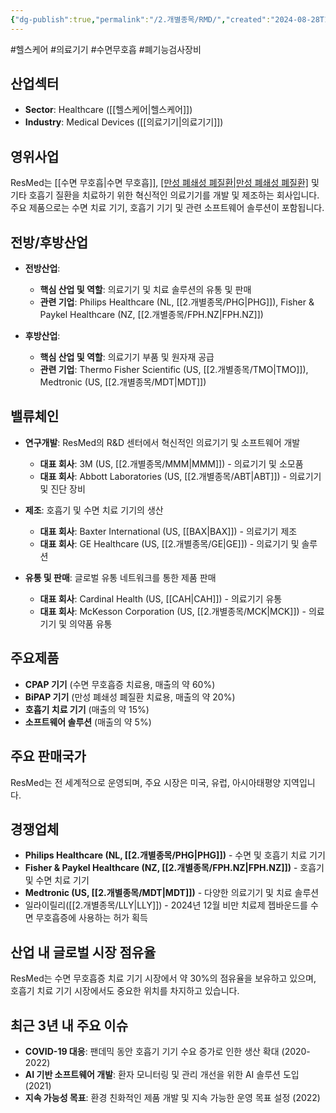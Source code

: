```yaml
---
{"dg-publish":true,"permalink":"/2.개별종목/RMD/","created":"2024-08-28T14:20:39.563+09:00","updated":"2025-07-29T21:37:05.131+09:00"}
---
```


#헬스케어 #의료기기 #수면무호흡 #폐기능검사장비

## 산업섹터

- **Sector**: Healthcare ([[헬스케어\|헬스케어]])
- **Industry**: Medical Devices ([[의료기기\|의료기기]])

## 영위사업

ResMed는 [[수면 무호흡\|수면 무호흡]], [[만성 폐쇄성 폐질환\|만성 폐쇄성 폐질환]](COPD) 및 기타 호흡기 질환을 치료하기 위한 혁신적인 의료기기를 개발 및 제조하는 회사입니다. 주요 제품으로는 수면 치료 기기, 호흡기 기기 및 관련 소프트웨어 솔루션이 포함됩니다.

## 전방/후방산업

- **전방산업**:
    
    - **핵심 산업 및 역할**: 의료기기 및 치료 솔루션의 유통 및 판매
    - **관련 기업**: Philips Healthcare (NL, [[2.개별종목/PHG\|PHG]]), Fisher & Paykel Healthcare (NZ, [[2.개별종목/FPH.NZ\|FPH.NZ]])
    
- **후방산업**:
    
    - **핵심 산업 및 역할**: 의료기기 부품 및 원자재 공급
    - **관련 기업**: Thermo Fisher Scientific (US, [[2.개별종목/TMO\|TMO]]), Medtronic (US, [[2.개별종목/MDT\|MDT]])
    

## 밸류체인

- **연구개발**: ResMed의 R&D 센터에서 혁신적인 의료기기 및 소프트웨어 개발
    
    - **대표 회사**: 3M (US, [[2.개별종목/MMM\|MMM]]) - 의료기기 및 소모품
    - **대표 회사**: Abbott Laboratories (US, [[2.개별종목/ABT\|ABT]]) - 의료기기 및 진단 장비
    
- **제조**: 호흡기 및 수면 치료 기기의 생산
    
    - **대표 회사**: Baxter International (US, [[BAX\|BAX]]) - 의료기기 제조
    - **대표 회사**: GE Healthcare (US, [[2.개별종목/GE\|GE]]) - 의료기기 및 솔루션
    
- **유통 및 판매**: 글로벌 유통 네트워크를 통한 제품 판매
    
    - **대표 회사**: Cardinal Health (US, [[CAH\|CAH]]) - 의료기기 유통
    - **대표 회사**: McKesson Corporation (US, [[2.개별종목/MCK\|MCK]]) - 의료기기 및 의약품 유통
    

## 주요제품

- **CPAP 기기** (수면 무호흡증 치료용, 매출의 약 60%)
- **BiPAP 기기** (만성 폐쇄성 폐질환 치료용, 매출의 약 20%)
- **호흡기 치료 기기** (매출의 약 15%)
- **소프트웨어 솔루션** (매출의 약 5%)

## 주요 판매국가

ResMed는 전 세계적으로 운영되며, 주요 시장은 미국, 유럽, 아시아태평양 지역입니다.

## 경쟁업체

- **Philips Healthcare (NL, [[2.개별종목/PHG\|PHG]])** - 수면 및 호흡기 치료 기기
- **Fisher & Paykel Healthcare (NZ, [[2.개별종목/FPH.NZ\|FPH.NZ]])** - 호흡기 및 수면 치료 기기
- **Medtronic (US, [[2.개별종목/MDT\|MDT]])** - 다양한 의료기기 및 치료 솔루션
- 일라이릴리([[2.개별종목/LLY\|LLY]]) - 2024년 12월 비만 치료제 젭바운드를 수면 무호흡증에 사용하는 허가 획득

## 산업 내 글로벌 시장 점유율

ResMed는 수면 무호흡증 치료 기기 시장에서 약 30%의 점유율을 보유하고 있으며, 호흡기 치료 기기 시장에서도 중요한 위치를 차지하고 있습니다.

## 최근 3년 내 주요 이슈

- **COVID-19 대응**: 팬데믹 동안 호흡기 기기 수요 증가로 인한 생산 확대 (2020-2022)
- **AI 기반 소프트웨어 개발**: 환자 모니터링 및 관리 개선을 위한 AI 솔루션 도입 (2021)
- **지속 가능성 목표**: 환경 친화적인 제품 개발 및 지속 가능한 운영 목표 설정 (2022)